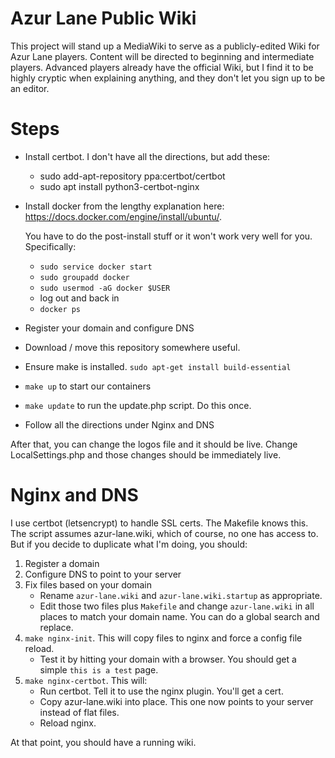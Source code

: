 # Azur Lane Public Wiki
This project will stand up a MediaWiki to serve as a publicly-edited Wiki for Azur Lane players. Content
will be directed to beginning and intermediate players. Advanced players already have the official Wiki,
but I find it to be highly cryptic when explaining anything, and they don't let you sign up to be an editor.

# Steps
* Install certbot. I don't have all the directions, but add these:
    * sudo add-apt-repository ppa:certbot/certbot
    * sudo apt install python3-certbot-nginx

* Install docker from the lengthy explanation here: https://docs.docker.com/engine/install/ubuntu/.

    You have to do the post-install stuff or it won't work very well for you. Specifically:
    * `sudo service docker start`
    * `sudo groupadd docker`
    * `sudo usermod -aG docker $USER`
    * log out and back in
    * `docker ps`

* Register your domain and configure DNS
* Download / move this repository somewhere useful.
* Ensure make is installed. `sudo apt-get install build-essential`
* `make up` to start our containers
* `make update` to run the update.php script. Do this once.
* Follow all the directions under Nginx and DNS

After that, you can change the logos file and it should be live. Change LocalSettings.php and those
changes should be immediately live.

# Nginx and DNS
I use certbot (letsencrypt) to handle SSL certs. The Makefile knows this. The script assumes
azur-lane.wiki, which of course, no one has access to. But if you decide to duplicate what I'm
doing, you should:

1. Register a domain
2. Configure DNS to point to your server
3. Fix files based on your domain
    * Rename `azur-lane.wiki` and `azur-lane.wiki.startup` as appropriate.
    * Edit those two files plus `Makefile` and change `azur-lane.wiki` in all places to match
      your domain name. You can do a global search and replace.
4. `make nginx-init`. This will copy files to nginx and force a config file reload.
    * Test it by hitting your domain with a browser. You should get a simple `this is a test` page.
5. `make nginx-certbot`. This will:
    * Run certbot. Tell it to use the nginx plugin. You'll get a cert.
    * Copy azur-lane.wiki into place. This one now points to your server instead of flat files.
    * Reload nginx.

At that point, you should have a running wiki.